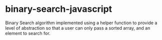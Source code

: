 # binary-search-javascript
Binary Search algorithm implemented using a helper function to provide a level of abstraction so that a user can only pass a sorted array, and an element to search for.
